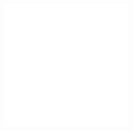 <img align="left" width="400" src="/github-metrics.svg" alt="Metrics" width="100%">
<img align="left" width="400" src="/metrics.plugin.languages.details.svg" alt="Metrics" width="100%">

